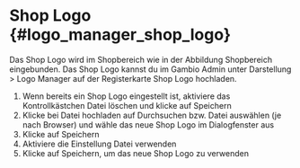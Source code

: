 # Shop Logo {#logo_manager_shop_logo}

Das Shop Logo wird im Shopbereich wie in der Abbildung Shopbereich eingebunden. Das Shop Logo kannst du im Gambio Admin unter Darstellung \> Logo Manager auf der Registerkarte Shop Logo hochladen.

1.  Wenn bereits ein Shop Logo eingestellt ist, aktiviere das Kontrollkästchen Datei löschen und klicke auf Speichern
2.  Klicke bei Datei hochladen auf Durchsuchen bzw. Datei auswählen \(je nach Browser\) und wähle das neue Shop Logo im Dialogfenster aus
3.  Klicke auf Speichern
4.  Aktiviere die Einstellung Datei verwenden
5.  Klicke auf Speichern, um das neue Shop Logo zu verwenden



